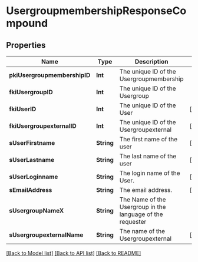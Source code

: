 # UsergroupmembershipResponseCompound

## Properties
Name | Type | Description | Notes
------------ | ------------- | ------------- | -------------
**pkiUsergroupmembershipID** | **Int** | The unique ID of the Usergroupmembership | 
**fkiUsergroupID** | **Int** | The unique ID of the Usergroup | 
**fkiUserID** | **Int** | The unique ID of the User | [optional] 
**fkiUsergroupexternalID** | **Int** | The unique ID of the Usergroupexternal | [optional] 
**sUserFirstname** | **String** | The first name of the user | [optional] 
**sUserLastname** | **String** | The last name of the user | [optional] 
**sUserLoginname** | **String** | The login name of the User. | [optional] 
**sEmailAddress** | **String** | The email address. | [optional] 
**sUsergroupNameX** | **String** | The Name of the Usergroup in the language of the requester | 
**sUsergroupexternalName** | **String** | The name of the Usergroupexternal | [optional] 

[[Back to Model list]](../README.md#documentation-for-models) [[Back to API list]](../README.md#documentation-for-api-endpoints) [[Back to README]](../README.md)


